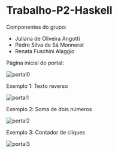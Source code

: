 # Trabalho-P2-Haskell

Componentes do grupo:

* Juliana de Oliveira Angotti
* Pedro Silva de Sá Monnerat
* Renata Fuschini Alaggio

Página inicial do portal:

![portal0](https://user-images.githubusercontent.com/93871860/141697593-cf3b5c3a-c103-42fb-bfb9-1c24366515ed.jpg)

Exemplo 1: Texto reverso

![portal1](https://user-images.githubusercontent.com/93871860/141697595-aef1d291-6fc4-4a16-90fe-21c63de8f0e2.jpg)

Exemplo 2: Soma de dois números

![portal2](https://user-images.githubusercontent.com/93871860/141697597-8f291e11-aae1-4794-add2-05c1367ee254.jpg)

Exemplo 3: Contador de cliques

![portal3](https://user-images.githubusercontent.com/93871860/141697599-8eedb795-1f73-493d-a90c-225e6af47b57.jpg)
